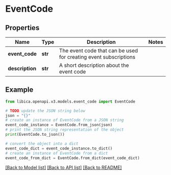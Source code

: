 # EventCode


## Properties

Name | Type | Description | Notes
------------ | ------------- | ------------- | -------------
**event_code** | **str** | The event code that can be used for creating event subscriptions | 
**description** | **str** | A short description about the event code | 

## Example

```python
from libica.openapi.v3.models.event_code import EventCode

# TODO update the JSON string below
json = "{}"
# create an instance of EventCode from a JSON string
event_code_instance = EventCode.from_json(json)
# print the JSON string representation of the object
print(EventCode.to_json())

# convert the object into a dict
event_code_dict = event_code_instance.to_dict()
# create an instance of EventCode from a dict
event_code_from_dict = EventCode.from_dict(event_code_dict)
```
[[Back to Model list]](../README.md#documentation-for-models) [[Back to API list]](../README.md#documentation-for-api-endpoints) [[Back to README]](../README.md)


